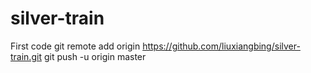 # silver-train
First code
git remote add origin https://github.com/liuxiangbing/silver-train.git
git push -u origin master
